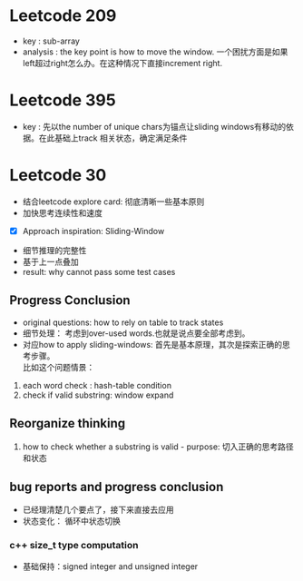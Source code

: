# Leetcode 209
* key : sub-array
* analysis : the key point is how to move the window. 一个困扰方面是如果left超过right怎么办。在这种情况下直接increment right.

# Leetcode 395
* key : 先以the number of unique chars为锚点让sliding windows有移动的依据。在此基础上track 相关状态，确定满足条件

# Leetcode 30
* 结合leetcode explore card: 彻底清晰一些基本原则
* 加快思考连续性和速度
- [X] Approach inspiration: Sliding-Window
* 细节推理的完整性
* 基于上一点叠加
* result: why cannot pass some test cases 
## Progress Conclusion 
* original questions: how to rely on table to track states
* 细节处理： 考虑到over-used words.也就是说点要全部考虑到。
* 对应how to apply sliding-windows: 首先是基本原理，其次是探索正确的思考步骤。<br>
比如这个问题情景： <br>
1. each word check  : hash-table condition 
2. check if valid substring: window expand 
## Reorganize thinking
1. how to check whether a substring is valid - purpose: 切入正确的思考路径和状态

## bug reports and progress conclusion
* 已经理清楚几个要点了，接下来直接去应用
* 状态变化： 循环中状态切换
### c++ size_t type computation
* 基础保持：signed integer and unsigned integer 


 
